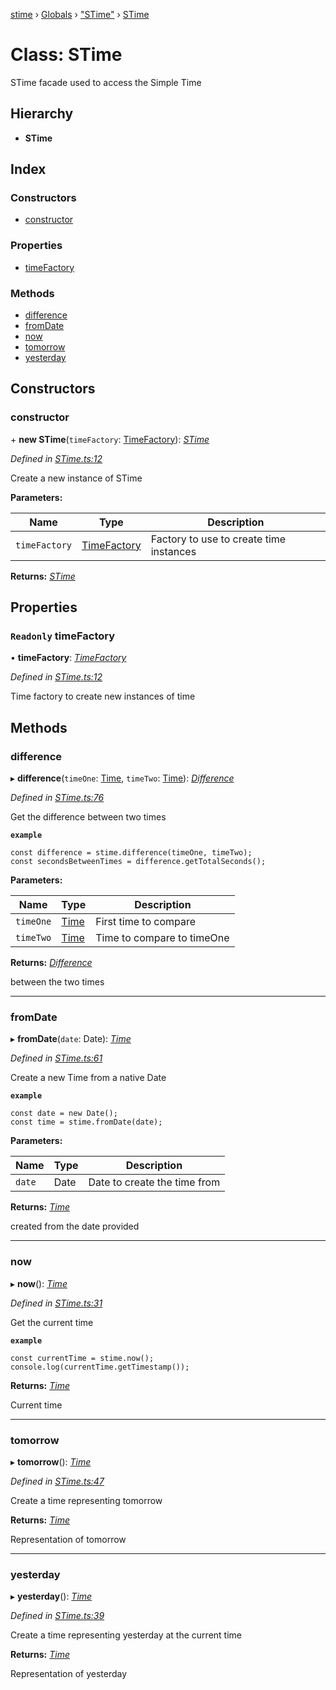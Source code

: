 [stime](../README.md) › [Globals](../globals.md) › ["STime"](../modules/_stime_.md) › [STime](_stime_.stime.md)

# Class: STime

STime facade used to access the Simple Time

## Hierarchy

* **STime**

## Index

### Constructors

* [constructor](_stime_.stime.md#constructor)

### Properties

* [timeFactory](_stime_.stime.md#readonly-timefactory)

### Methods

* [difference](_stime_.stime.md#difference)
* [fromDate](_stime_.stime.md#fromdate)
* [now](_stime_.stime.md#now)
* [tomorrow](_stime_.stime.md#tomorrow)
* [yesterday](_stime_.stime.md#yesterday)

## Constructors

###  constructor

\+ **new STime**(`timeFactory`: [TimeFactory](_timefactory_.timefactory.md)): *[STime](_stime_.stime.md)*

*Defined in [STime.ts:12](https://github.com/TerenceJefferies/STime/blob/6bae059/src/STime.ts#L12)*

Create a new instance of STime

**Parameters:**

Name | Type | Description |
------ | ------ | ------ |
`timeFactory` | [TimeFactory](_timefactory_.timefactory.md) | Factory to use to create time instances  |

**Returns:** *[STime](_stime_.stime.md)*

## Properties

### `Readonly` timeFactory

• **timeFactory**: *[TimeFactory](_timefactory_.timefactory.md)*

*Defined in [STime.ts:12](https://github.com/TerenceJefferies/STime/blob/6bae059/src/STime.ts#L12)*

Time factory to create new instances of time

## Methods

###  difference

▸ **difference**(`timeOne`: [Time](_time_.time.md), `timeTwo`: [Time](_time_.time.md)): *[Difference](_difference_difference_.difference.md)*

*Defined in [STime.ts:76](https://github.com/TerenceJefferies/STime/blob/6bae059/src/STime.ts#L76)*

Get the difference between two times

**`example`** 
```
const difference = stime.difference(timeOne, timeTwo);
const secondsBetweenTimes = difference.getTotalSeconds();
```

**Parameters:**

Name | Type | Description |
------ | ------ | ------ |
`timeOne` | [Time](_time_.time.md) | First time to compare |
`timeTwo` | [Time](_time_.time.md) | Time to compare to timeOne |

**Returns:** *[Difference](_difference_difference_.difference.md)*

between the two times

___

###  fromDate

▸ **fromDate**(`date`: Date): *[Time](_time_.time.md)*

*Defined in [STime.ts:61](https://github.com/TerenceJefferies/STime/blob/6bae059/src/STime.ts#L61)*

Create a new Time from a native Date

**`example`** 
```
const date = new Date();
const time = stime.fromDate(date);
```

**Parameters:**

Name | Type | Description |
------ | ------ | ------ |
`date` | Date | Date to create the time from |

**Returns:** *[Time](_time_.time.md)*

created from the date provided

___

###  now

▸ **now**(): *[Time](_time_.time.md)*

*Defined in [STime.ts:31](https://github.com/TerenceJefferies/STime/blob/6bae059/src/STime.ts#L31)*

Get the current time

**`example`** 
```
const currentTime = stime.now();
console.log(currentTime.getTimestamp());
```

**Returns:** *[Time](_time_.time.md)*

Current time

___

###  tomorrow

▸ **tomorrow**(): *[Time](_time_.time.md)*

*Defined in [STime.ts:47](https://github.com/TerenceJefferies/STime/blob/6bae059/src/STime.ts#L47)*

Create a time representing tomorrow

**Returns:** *[Time](_time_.time.md)*

Representation of tomorrow

___

###  yesterday

▸ **yesterday**(): *[Time](_time_.time.md)*

*Defined in [STime.ts:39](https://github.com/TerenceJefferies/STime/blob/6bae059/src/STime.ts#L39)*

Create a time representing yesterday at the current time

**Returns:** *[Time](_time_.time.md)*

Representation of yesterday
